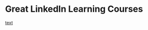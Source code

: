 <h1>Great LinkedIn Learning Courses</h1>

[text](https://www.linkedin.com/learning-login/share?account=2197772&forceAccount=false&redirect=https%3A%2F%2Fwww.linkedin.com%2Flearning%2Fgit-workflows%2Fdevelopment-workflow-with-git-flow%3Ftrk%3Dshare_video_url%26shareId%3DAeu1in8FRHeKRssHKwUKrg%253D%253D)
